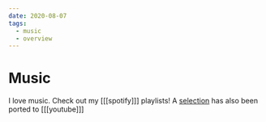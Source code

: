 ```yaml
---
date: 2020-08-07
tags:
  - music
  - overview
---
```


# Music
I love music. Check out my [[[spotify]]] playlists! A [selection](https://www.youtube.com/user/DennisMuensterer/playlists?view=50&flow=grid&shelf_id=3) has also been ported to [[[youtube]]]

